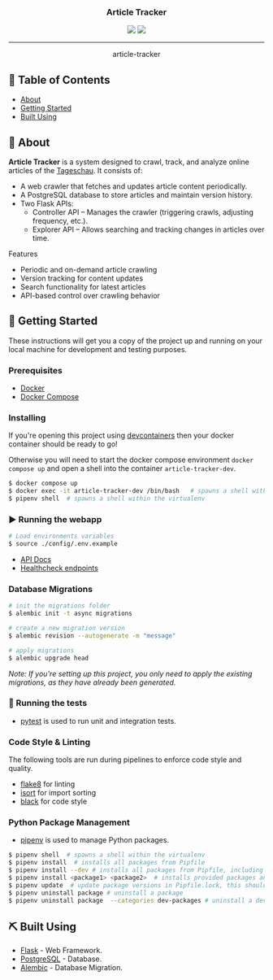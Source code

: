 <h3 align="center">Article Tracker</h3>

<div align="center">
  <img src="https://img.shields.io/badge/status-active-success.svg" />
  <img src="https://img.shields.io/badge/python-3.13-blue" />
</div>

---

<p align="center">article-tracker
    <br> 
</p>

## 📝 Table of Contents
- [About](#about)
- [Getting Started](#getting-started)
- [Built Using](#built-using)

## 🧐 About <a name = "about"></a>
**Article Tracker** is a system designed to crawl, track, and analyze online articles of the [Tageschau](https://www.tagesschau.de/). It consists of:
- A web crawler that fetches and updates article content periodically.
- A PostgreSQL database to store articles and maintain version history.
- Two Flask APIs:
    - Controller API – Manages the crawler (triggering crawls, adjusting frequency, etc.).
    - Explorer API – Allows searching and tracking changes in articles over time.

Features
- Periodic and on-demand article crawling
- Version tracking for content updates
- Search functionality for latest articles
- API-based control over crawling behavior

## 🏁 Getting Started <a name = "getting_started"></a>
These instructions will get you a copy of the project up and running on your local machine for development and testing purposes. 

### Prerequisites
 - [Docker](https://docs.docker.com/)
 - [Docker Compose](https://docs.docker.com/compose/)

### Installing
If you're opening this project using [devcontainers](https://containers.dev/) then your docker container should be ready to go!

Otherwise you will need to start the docker compose environment `docker compose up` and open a shell into the container `article-tracker-dev`.

```bash
$ docker compose up
$ docker exec -it article-tracker-dev /bin/bash   # spawns a shell within the docker container
$ pipenv shell  # spawns a shell within the virtualenv 
```


### ▶️ Running the webapp
```bash
# Load environments variables
$ source ./config/.env.example
```

- [API Docs]()
- [Healthcheck endpoints]()


### Database Migrations

```bash
# init the migrations folder
$ alembic init -t async migrations  

# create a new migration version
$ alembic revision --autogenerate -m "message"  

# apply migrations
$ alembic upgrade head
```

*Note: If you're setting up this project, you only need to apply the existing migrations, as they have already been generated.*

### 🧪 Running the tests <a name = "tests"></a>
- [pytest](https://docs.pytest.org/) is used to run unit and integration tests.


### Code Style & Linting
The following tools are run during pipelines to enforce code style and quality.

 - [flake8](https://flake8.pycqa.org/en/latest/) for linting
 - [isort](https://pycqa.github.io/isort/) for import sorting
 - [black](https://black.readthedocs.io/en/stable/) for code style

### Python Package Management
- [pipenv](https://pipenv.pypa.io/en/latest/) is used to manage Python packages. 

```bash
$ pipenv shell  # spawns a shell within the virtualenv
$ pipenv install  # installs all packages from Pipfile
$ pipenv install --dev # installs all packages from Pipfile, including dev dependencies
$ pipenv install <package1> <package2>  # installs provided packages and adds them to Pipfile
$ pipenv update  # update package versions in Pipfile.lock, this should be run frequently to keep packages up to date
$ pipenv uninstall package # uninstall a package 
$ pipenv uninstall package  --categories dev-packages # uninstall a dev package
```

## ⛏️ Built Using <a name = "built_using"></a>
- [Flask](https://flask.palletsprojects.com/en/stable/) - Web Framework.
- [PostgreSQL](https://www.postgresql.org/) - Database.
- [Alembic](https://alembic.sqlalchemy.org/en/latest/) - Database Migration.